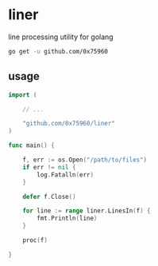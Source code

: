 liner
=====

line processing utility for golang

```sh
go get -u github.com/0x75960
```

usage
------

```go
import (

	// ...

	"github.com/0x75960/liner"
)

func main() {

	f, err := os.Open("/path/to/files")
	if err != nil {
		log.Fatalln(err)
	}

	defer f.Close()

	for line := range liner.LinesIn(f) {
		fmt.Println(line)
	}

	proc(f)

}

```
